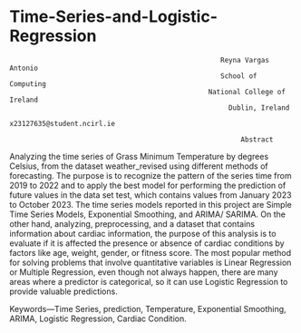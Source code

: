 # Time-Series-and-Logistic-Regression

                                                        Reyna Vargas Antonio
                                                        School of Computing
                                                     National College of Ireland
                                                          Dublin, Ireland
                                                      x23127635@student.ncirl.ie 
                                                
                                                             Abstract
Analyzing the time series of Grass Minimum Temperature by degrees Celsius, from the dataset weather_revised using different methods of forecasting. The purpose is to recognize the pattern of the series time from 2019 to 2022 and to apply the best model for performing the prediction of future values in the data set test, which contains values from January 2023 to October 2023. The time series models reported in this project are Simple Time Series Models, Exponential Smoothing, and ARIMA/ SARIMA. On the other hand, analyzing, preprocessing, and a dataset that contains information about cardiac information, the purpose of this analysis is to evaluate if it is affected the presence or absence of cardiac conditions by factors like age, weight, gender, or fitness score. The most popular method for solving problems that involve quantitative variables is Linear Regression or Multiple Regression, even though not always happen, there are many areas where a predictor is categorical, so it can use Logistic Regression to provide valuable predictions.

Keywords—Time Series, prediction, Temperature, Exponential Smoothing, ARIMA, Logistic Regression, Cardiac Condition.

